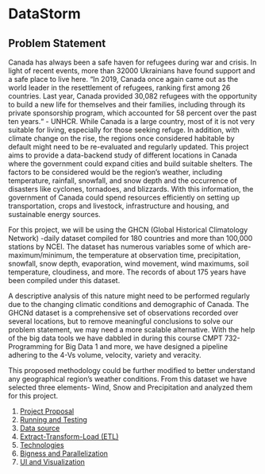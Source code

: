 # DataStorm

## Problem Statement
Canada has always been a safe haven for refugees during war and crisis. In light of recent events, more than 32000 Ukrainians have found support and a safe place to live here. “In 2019, Canada once again came out as the world leader in the resettlement of refugees, ranking first among 26 countries. Last year, Canada provided 30,082 refugees with the opportunity to build a new life for themselves and their families, including through its private sponsorship program, which accounted for 58 percent over the past ten years.“ - UNHCR. While Canada is a large country, most of it is not very suitable for living, especially for those seeking refuge. In addition, with climate change on the rise, the regions once considered habitable by default might need to be re-evaluated and regularly updated. This project aims to provide a data-backend study of different locations in Canada where the government could expand cities and build suitable shelters. The factors to be considered would be the region’s weather, including temperature, rainfall, snowfall, and snow depth and the occurrence of disasters like cyclones, tornadoes, and blizzards. With this information, the government of Canada could spend resources efficiently on setting up transportation, crops and livestock, infrastructure and housing, and sustainable energy sources.

For this project, we will be using the GHCN (Global Historical Climatology Network) -daily dataset compiled for 180 countries and more than 100,000 stations by NCEI. The dataset has numerous variables some of which are- maximum/minimum, the temperature at observation time, precipitation, snowfall, snow depth, evaporation, wind movement, wind maximums, soil temperature, cloudiness, and more. The records of about 175 years have been compiled under this dataset. 

A descriptive analysis of this nature might need to be performed regularly due to the changing climatic conditions and demographic of Canada. The GHCNd dataset is a comprehensive set of observations recorded over several locations, but to remove meaningful conclusions to solve our problem statement, we may need a more scalable alternative. With the help of the big data tools we have dabbled in during this course CMPT 732- Programming for Big Data 1 and more, we have designed a pipeline adhering to the 4-Vs volume, velocity, variety and veracity. 

This proposed methodology could be further modified to better understand any geographical region’s weather conditions. From this dataset we have selected three elements- Wind, Snow and Precipitation and analyzed them for this project.

1. [Project Proposal](proposal)
2. [Running and Testing](RUNNING.md)
3. [Data source](Acquiring)
4. [Extract-Transform-Load (ETL)](ETL)
5. [Technologies](Technologies)
6. [Bigness and Parallelization](Parallelization)
7. [UI and Visualization](Visualization)
